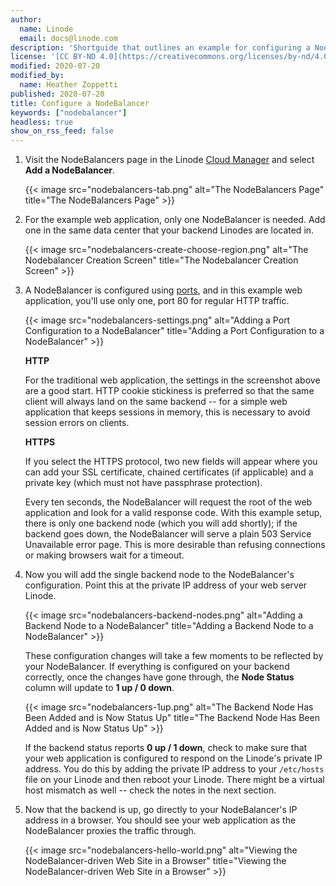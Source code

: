 ```yaml
---
author:
  name: Linode
  email: docs@linode.com
description: 'Shortguide that outlines an example for configuring a NodeBalancer'
license: '[CC BY-ND 4.0](https://creativecommons.org/licenses/by-nd/4.0)'
modified: 2020-07-20
modified_by:
  name: Heather Zoppetti
published: 2020-07-20
title: Configure a NodeBalancer
keywords: ["nodebalancer"]
headless: true
show_on_rss_feed: false
---
```


1.  Visit the NodeBalancers page in the Linode [Cloud Manager](http://cloud.linode.com) and select **Add a NodeBalancer**.

    {{< image src="nodebalancers-tab.png" alt="The NodeBalancers Page" title="The NodeBalancers Page" >}}

1.  For the example web application, only one NodeBalancer is needed. Add one in the same data center that your backend Linodes are located in.

    {{< image src="nodebalancers-create-choose-region.png" alt="The Nodebalancer Creation Screen" title="The Nodebalancer Creation Screen" >}}

1.  A NodeBalancer is configured using [ports](/docs/platform/nodebalancer/nodebalancer-reference-guide/#port), and in this example web application, you'll use only one, port 80 for regular HTTP traffic.

    {{< image src="nodebalancers-settings.png" alt="Adding a Port Configuration to a NodeBalancer" title="Adding a Port Configuration to a NodeBalancer" >}}

    **HTTP**

    For the traditional web application, the settings in the screenshot above are a good start. HTTP cookie stickiness is preferred so that the same client will always land on the same backend -- for a simple web application that keeps sessions in memory, this is necessary to avoid session errors on clients.

    **HTTPS**

    If you select the HTTPS protocol, two new fields will appear where you can add your SSL certificate, chained certificates (if applicable) and a private key (which must not have passphrase protection).

    Every ten seconds, the NodeBalancer will request the root of the web application and look for a valid response code. With this example setup, there is only one backend node (which you will add shortly); if the backend goes down, the NodeBalancer will serve a plain 503 Service Unavailable error page. This is more desirable than refusing connections or making browsers wait for a timeout.

1.  Now you will add the single backend node to the NodeBalancer's configuration. Point this at the private IP address of your web server Linode.

    {{< image src="nodebalancers-backend-nodes.png" alt="Adding a Backend Node to a NodeBalancer" title="Adding a Backend Node to a NodeBalancer" >}}

    These configuration changes will take a few moments to be reflected by your NodeBalancer. If everything is configured on your backend correctly, once the changes have gone through, the **Node Status** column will update to **1 up / 0 down**.

    {{< image src="nodebalancers-1up.png" alt="The Backend Node Has Been Added and is Now Status Up" title="The Backend Node Has Been Added and is Now Status Up" >}}

    If the backend status reports **0 up / 1 down**, check to make sure that your web application is configured to respond on the Linode's private IP address. You do this by adding the private IP address to your `/etc/hosts` file on your Linode and then reboot your Linode. There might be a virtual host mismatch as well -- check the notes in the next section.

1.  Now that the backend is up, go directly to your NodeBalancer's IP address in a browser. You should see your web application as the NodeBalancer proxies the traffic through.

    {{< image src="nodebalancers-hello-world.png" alt="Viewing the NodeBalancer-driven Web Site in a Browser" title="Viewing the NodeBalancer-driven Web Site in a Browser" >}}
